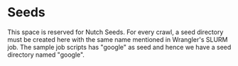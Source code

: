 # Seeds

This space is reserved for Nutch Seeds. For every crawl, a seed directory must be created here with the same name mentioned in Wrangler's SLURM job. The sample job scripts has "google" as seed and hence we have a seed directory named "google".
